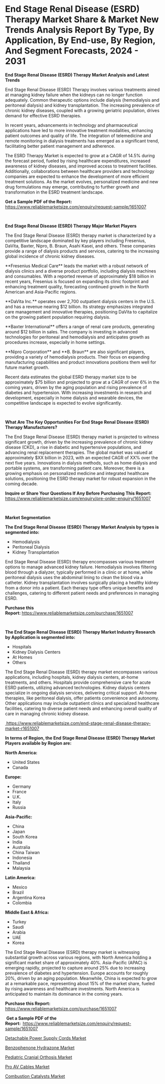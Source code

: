 <p><h1>End Stage Renal Disease (ESRD) Therapy Market Share & Market New Trends Analysis Report By Type, By Application, By End-use, By Region, And Segment Forecasts, 2024 - 2031</h1></p><p><strong>End Stage Renal Disease (ESRD) Therapy Market Analysis and Latest Trends</strong></p>
<p><p>End Stage Renal Disease (ESRD) Therapy involves various treatments aimed at managing kidney failure when the kidneys can no longer function adequately. Common therapeutic options include dialysis (hemodialysis and peritoneal dialysis) and kidney transplantation. The increasing prevalence of chronic kidney diseases, coupled with a growing geriatric population, drives demand for effective ESRD therapies. </p><p>In recent years, advancements in technology and pharmaceutical applications have led to more innovative treatment modalities, enhancing patient outcomes and quality of life. The integration of telemedicine and remote monitoring in dialysis treatments has emerged as a significant trend, facilitating better patient management and adherence. </p><p>The ESRD Therapy Market is expected to grow at a CAGR of 14.5% during the forecast period, fueled by rising healthcare expenditures, increased awareness of kidney diseases, and improved access to treatment facilities. Additionally, collaborations between healthcare providers and technology companies are expected to enhance the development of more efficient treatment solutions. As the market evolves, personalized medicine and new drug formulations may emerge, contributing to further growth and transformation in the ESRD treatment landscape.</p></p>
<p><strong>Get a Sample PDF of the Report:&nbsp;</strong> <a href="https://www.reliablemarketsize.com/enquiry/request-sample/1651007?utm_campaign=1186&utm_medium=2&utm_source=Github&utm_content=ia&utm_term=26092024&utm_id=end-stage-renal-disease-esrd-therapy">https://www.reliablemarketsize.com/enquiry/request-sample/1651007</a></p>
<p>&nbsp;</p>
<p><strong>End Stage Renal Disease (ESRD) Therapy Major Market Players</strong></p>
<p><p>The End Stage Renal Disease (ESRD) therapy market is characterized by a competitive landscape dominated by key players including Fresenius, DaVita, Baxter, Nipro, B. Braun, Asahi Kasei, and others. These companies provide a range of dialysis products and services, catering to the increasing global incidence of chronic kidney diseases.</p><p>**Fresenius Medical Care** leads the market with a robust network of dialysis clinics and a diverse product portfolio, including dialysis machines and consumables. With a reported revenue of approximately $18 billion in recent years, Fresenius is focused on expanding its clinic footprint and enhancing treatment quality, forecasting continued growth in the North American and Asia-Pacific regions.</p><p>**DaVita Inc.** operates over 2,700 outpatient dialysis centers in the U.S. and has a revenue nearing $12 billion. Its strategy emphasizes integrated care management and innovative therapies, positioning DaVita to capitalize on the growing patient population requiring dialysis.</p><p>**Baxter International** offers a range of renal care products, generating around $12 billion in sales. The company is investing in advanced technologies for peritoneal and hemodialysis and anticipates growth as procedures increase, especially in home settings.</p><p>**Nipro Corporation** and **B. Braun** are also significant players, providing a variety of hemodialysis products. Their focus on expanding manufacturing capabilities and product innovations positions them well for future market growth.</p><p>Recent data estimates the global ESRD therapy market size to be approximately $75 billion and projected to grow at a CAGR of over 6% in the coming years, driven by the aging population and rising prevalence of diabetes and hypertension. With increasing investments in research and development, especially in home dialysis and wearable devices, the competitive landscape is expected to evolve significantly.</p></p>
<p>&nbsp;</p>
<p><strong>What Are The Key Opportunities For End Stage Renal Disease (ESRD) Therapy Manufacturers?</strong></p>
<p><p>The End Stage Renal Disease (ESRD) therapy market is projected to witness significant growth, driven by the increasing prevalence of chronic kidney disease (CKD), a rise in diabetic and hypertensive populations, and advancing renal replacement therapies. The global market was valued at approximately $XX billion in 2023, with an expected CAGR of XX% over the next five years. Innovations in dialysis methods, such as home dialysis and portable systems, are transforming patient care. Moreover, there is a growing emphasis on personalized medicine and integrated healthcare solutions, positioning the ESRD therapy market for robust expansion in the coming decade.</p></p>
<p><strong>Inquire or Share Your Questions If Any Before Purchasing This Report:</strong> <a href="https://www.reliablemarketsize.com/enquiry/pre-order-enquiry/1651007?utm_campaign=1186&utm_medium=2&utm_source=Github&utm_content=ia&utm_term=26092024&utm_id=end-stage-renal-disease-esrd-therapy">https://www.reliablemarketsize.com/enquiry/pre-order-enquiry/1651007</a></p>
<p>&nbsp;</p>
<p><strong>Market Segmentation</strong></p>
<p><strong>The End Stage Renal Disease (ESRD) Therapy Market Analysis by types is segmented into:</strong></p>
<p><ul><li>Hemodialysis</li><li>Peritoneal Dialysis</li><li>Kidney Transplantation</li></ul></p>
<p><p>End Stage Renal Disease (ESRD) therapy encompasses various treatment options to manage advanced kidney failure. Hemodialysis involves filtering blood through a dialyzer, typically performed in a clinic or at home, while peritoneal dialysis uses the abdominal lining to clean the blood via a catheter. Kidney transplantation involves surgically placing a healthy kidney from a donor into a patient. Each therapy type offers unique benefits and challenges, catering to different patient needs and preferences in managing ESRD.</p></p>
<p><strong>Purchase this Report:&nbsp;</strong><a href="https://www.reliablemarketsize.com/purchase/1651007?utm_campaign=1186&utm_medium=2&utm_source=Github&utm_content=ia&utm_term=26092024&utm_id=end-stage-renal-disease-esrd-therapy">https://www.reliablemarketsize.com/purchase/1651007</a></p>
<p>&nbsp;</p>
<p><strong>The End Stage Renal Disease (ESRD) Therapy Market Industry Research by Application is segmented into:</strong></p>
<p><ul><li>Hospitals</li><li>Kidney Dialysis Centers</li><li>At Homes</li><li>Others</li></ul></p>
<p><p>The End Stage Renal Disease (ESRD) therapy market encompasses various applications, including hospitals, kidney dialysis centers, at-home treatments, and others. Hospitals provide comprehensive care for acute ESRD patients, utilizing advanced technologies. Kidney dialysis centers specialize in ongoing dialysis services, delivering critical support. At-home therapies, like peritoneal dialysis, offer patients convenience and autonomy. Other applications may include outpatient clinics and specialized healthcare facilities, catering to diverse patient needs and enhancing overall quality of care in managing chronic kidney disease.</p></p>
<p><a href="https://www.reliablemarketsize.com/end-stage-renal-disease-therapy-market-r1651007?utm_campaign=1186&utm_medium=2&utm_source=Github&utm_content=ia&utm_term=26092024&utm_id=end-stage-renal-disease-esrd-therapy">&nbsp;https://www.reliablemarketsize.com/end-stage-renal-disease-therapy-market-r1651007</a></p>
<p><strong>In terms of Region, the End Stage Renal Disease (ESRD) Therapy Market Players available by Region are:</strong></p>
<p>
    <p> <strong> North America: </strong>
        <ul>
            <li>United States</li>
            <li>Canada</li>
        </ul>
        </p> 
    <p> <strong> Europe: </strong>
        <ul>
            <li>Germany</li>
            <li>France</li>
            <li>U.K.</li>
            <li>Italy</li>
            <li>Russia</li>
        </ul>
        </p> 
    <p> <strong> Asia-Pacific: </strong>
        <ul>
            <li>China</li>
            <li>Japan</li>
            <li>South Korea</li>
            <li>India</li>
            <li>Australia</li>
            <li>China Taiwan</li>
            <li>Indonesia</li>
            <li>Thailand</li>
            <li>Malaysia</li>
        </ul>
        </p> 
    <p> <strong> Latin America: </strong>
        <ul>
            <li>Mexico</li>
            <li>Brazil</li>
            <li>Argentina Korea</li>
            <li>Colombia</li>
        </ul>
        </p> 
    <p> <strong> Middle East & Africa: </strong>
        <ul>
            <li>Turkey</li>
            <li>Saudi</li>
            <li>Arabia</li>
            <li>UAE</li>
            <li>Korea</li>
        </ul>
    </p>
    </p>
<p><p>The End Stage Renal Disease (ESRD) therapy market is witnessing substantial growth across various regions, with North America holding a significant market share of approximately 40%. Asia-Pacific (APAC) is emerging rapidly, projected to capture around 25% due to increasing prevalence of diabetes and hypertension. Europe accounts for roughly 20%, driven by an aging population. Meanwhile, China is expected to grow at a remarkable pace, representing about 15% of the market share, fueled by rising awareness and healthcare investments. North America is anticipated to maintain its dominance in the coming years.</p></p>
<p><strong>Purchase this Report: </strong><a href="https://www.reliablemarketsize.com/purchase/1651007?utm_campaign=1186&utm_medium=2&utm_source=Github&utm_content=ia&utm_term=26092024&utm_id=end-stage-renal-disease-esrd-therapy">https://www.reliablemarketsize.com/purchase/1651007</a></p>
<p>&nbsp;<strong>Get a Sample PDF of the Report:&nbsp;&nbsp;</strong><a href="https://www.reliablemarketsize.com/enquiry/request-sample/1651007?utm_campaign=1186&utm_medium=2&utm_source=Github&utm_content=ia&utm_term=26092024&utm_id=end-stage-renal-disease-esrd-therapy">https://www.reliablemarketsize.com/enquiry/request-sample/1651007</a></p>
<p><strong></strong></p>
<p><p><a href="https://issuu.com/reportprime-2/docs/detachable-power-supply-cords-marke_9e28f0130fde27?utm_campaign=1186&utm_medium=2&utm_source=Github&utm_content=ia&utm_term=26092024&utm_id=end-stage-renal-disease-esrd-therapy">Detachable Power Supply Cords Market</a></p><p><a href="https://www.linkedin.com/pulse/benzophenone-hydrazone-market-analysis-report-global-wobbf?utm_campaign=1186&utm_medium=2&utm_source=Github&utm_content=ia&utm_term=26092024&utm_id=end-stage-renal-disease-esrd-therapy">Benzophenone Hydrazone Market</a></p><p><a href="https://github.com/AKSHATREPORTPRIME/Market-Research-Report-List-6/blob/main/pediatric-cranial-orthosis-market.md?utm_campaign=1186&utm_medium=2&utm_source=Github&utm_content=ia&utm_term=26092024&utm_id=end-stage-renal-disease-esrd-therapy">Pediatric Cranial Orthosis Market</a></p><p><a href="https://issuu.com/reportprime-2/docs/pro-av-cables-market-size-2030.pptx_9028842d6b46f2?utm_campaign=1186&utm_medium=2&utm_source=Github&utm_content=ia&utm_term=26092024&utm_id=end-stage-renal-disease-esrd-therapy">Pro AV Cables Market</a></p><p><a href="https://www.linkedin.com/pulse/global-combustion-catalysts-market-focus-product-type-metallic-myjpc?utm_campaign=1186&utm_medium=2&utm_source=Github&utm_content=ia&utm_term=26092024&utm_id=end-stage-renal-disease-esrd-therapy">Combustion Catalysts Market</a></p></p>